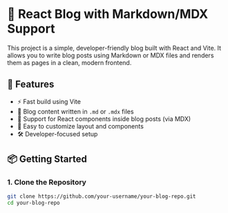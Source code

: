 # 📝 React Blog with Markdown/MDX Support

This project is a simple, developer-friendly blog built with React and Vite. It allows you to write blog posts using Markdown or MDX files and renders them as pages in a clean, modern frontend.

## 🚀 Features

- ⚡ Fast build using Vite
- 📝 Blog content written in `.md` or `.mdx` files
- 🧱 Support for React components inside blog posts (via MDX)
- 🎨 Easy to customize layout and components
- 🛠️ Developer-focused setup

## 📦 Getting Started

### 1. Clone the Repository

```bash
git clone https://github.com/your-username/your-blog-repo.git
cd your-blog-repo
